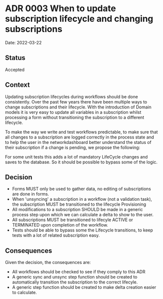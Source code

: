 # ADR 0003 When to update subscription lifecycle and changing subscriptions

Date: 2022-03-22

## Status

Accepted

## Context

Updating subscription lifecycles during workflows should be done consistently. Over the past few years there have been
multiple ways to change subscriptions and their lifecycle. With the introduction of Domain models it is very easy to
update  all variables in a subscription whilst processing a form without transitioning the subscription to a different
lifecycle.

To make the way we write and test workflows predictable, to make sure that all changes to a subscription are logged
correctly in the process state and to help the user in the networkdashboard better understand the status of their
subscription if a change is pending, we propose the following:

For some unit tests this adds a lot of mandatory LifeCycle changes and saves to the database. So it should be possible
to bypass some of the logic.

## Decision

- Forms MUST only be used to gather data, no editing of subscriptions are done in forms.
- When 'unsyncing' a subscription in a workflow (not a validation task), the subscription MUST be transitioned to the lifecycle Provisioning
- All modifications to a subscription SHOULD be made in a generic process step upon which we can calculate a delta to show to the user.
- All subscriptions MUST be transitioned to lifecyle ACTIVE or TERMINATED upon completion of the workflow.
- Tests should be able to bypass some the Lifecycle transitions, to keep tests with a lot of related subscription easy.

## Consequences

Given the decision, the consequences are:
- All workflows should be checked to see if they comply to this ADR
- A generic sync and unsync step function should be created to automatically transition the subscription to the correct lifecyle.
- A generic step function should be created to make delta creation easier to calculate.
